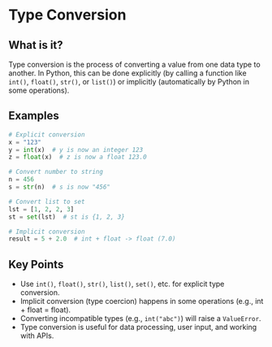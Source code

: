 # Type Conversion

## What is it?

Type conversion is the process of converting a value from one data type to another. In Python, this can be done explicitly (by calling a function like `int()`, `float()`, `str()`, or `list()`) or implicitly (automatically by Python in some operations).

## Examples

```python
# Explicit conversion
x = "123"
y = int(x)  # y is now an integer 123
z = float(x)  # z is now a float 123.0

# Convert number to string
n = 456
s = str(n)  # s is now "456"

# Convert list to set
lst = [1, 2, 2, 3]
st = set(lst)  # st is {1, 2, 3}

# Implicit conversion
result = 5 + 2.0  # int + float -> float (7.0)
```

## Key Points

- Use `int()`, `float()`, `str()`, `list()`, `set()`, etc. for explicit type conversion.
- Implicit conversion (type coercion) happens in some operations (e.g., int + float = float).
- Converting incompatible types (e.g., `int("abc")`) will raise a `ValueError`.
- Type conversion is useful for data processing, user input, and working with APIs.
